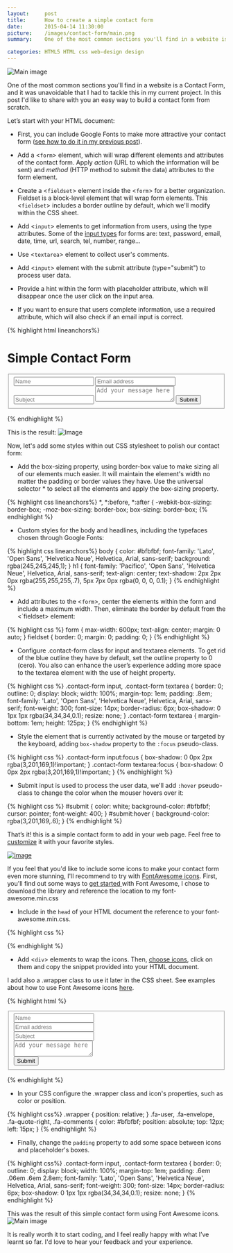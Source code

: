 ```yaml
---
layout:     post
title:      How to create a simple contact form
date:       2015-04-14 11:30:00
picture:    /images/contact-form/main.png
summary:    One of the most common sections you'll find in a website is a Contact Form, and it was unavoidable that I had to tackle this in my current project. In this post I'd like to share with you an easy way to build a contact form from scratch. 

categories: HTML5 HTML css web-design design 
---
```

![Main image](/images/contact-form/main.png)

One of the most common sections you'll find in a website is a Contact Form, and it was unavoidable that I had to tackle this in my current project. In this post I'd like to share with you an easy way to build a contact form from scratch. 

Let’s start with your HTML document:

* First, you can include Google Fonts to make more attractive your contact form ([see how to do it in my previous post](http://karlajaramillo.com/post/108907348097/make-beautiful-websites-using-google-fonts)).

* Add a &lt;`form`&gt; element, which will wrap different elements and attributes of the contact form. Apply _action_ (URL to which the information will be sent) and _method_ (HTTP method to submit the data) attributes to the form element.

* Create a &lt;`fieldset`&gt; element inside the &lt;`form`&gt; for a better organization. Fieldset is a block-level element that will wrap form elements. This &lt;`fieldset`&gt; includes a border outline by default, which we'll modify within the CSS sheet.

* Add &lt;`input`&gt; elements to get information from users, using the type attributes. Some of the [input types](http://html5doctor.com/html5-forms-input-types/) for forms are: text, password, email, date, time, url, search, tel, number, range…

* Use &lt;`textarea`&gt; element to collect user's comments.&nbsp;

* Add &lt;`input`&gt; element with the submit  attribute (type="submit") to process user data.

* Provide a hint within the form with placeholder attribute, which will disappear once the user click on the input area.

* If you want to ensure that users complete information, use a required attribute, which will also check if an email input is correct.

{% highlight html lineanchors%}
<!DOCTYPE html>
<html lan="en">
<head>
<link rel="stylesheet" type="text/css" href="assets/stylesheet/main.css">
<link href='http://fonts.googleapis.com/css?family=Lato:100,300,400|Pacifico' rel='stylesheet' type='text/css'>
</head>
<body>
  <h1>Simple Contact Form</h1>
  <!-- Contact Form -->
  <form action="#" method="post">
    <fieldset class="contact-form">
      <input type="text" name="name" placeholder="Name" required>
      <input type="email" name="email" placeholder="Email address" required>
      <input type="text" name="subject" placeholder="Subject" required>
      <textarea name="message" placeholder="Add your message here" required></textarea>
      <input type="submit" id="submit" value="Submit" >
    </fieldset>
  </form>
</body>
</html>
{% endhighlight %}

This is the result:
![Image](/images/contact-form/a_web.png)

Now, let's add some styles within out CSS stylesheet to polish our contact form:

* Add the box-sizing property, using border-box value to make sizing all of our elements much easier. It will maintain the element's width no matter the padding or border values they have. Use the universal selector * to select all the elements and apply the box-sizing property.

{% highlight css lineanchors%}
*,
*:before,
*:after {
  -webkit-box-sizing: border-box;
     -moz-box-sizing: border-box;
          box-sizing: border-box;
{% endhighlight %}

* Custom styles for the body and headlines, including the typefaces chosen through Google Fonts:


{% highlight css lineanchors%}
body {
  color: #bfbfbf;
  font-family: 'Lato', 'Open Sans', 'Helvetica Neue', Helvetica, Arial, sans-serif;
  background: rgba(245,245,245,1);
}
h1 {
  font-family: 'Pacifico', 'Open Sans', 'Helvetica Neue', Helvetica, Arial, sans-serif;
  text-align: center;
  text-shadow: 2px 2px 0px rgba(255,255,255,.7), 5px 7px 0px rgba(0, 0, 0, 0.1);
}
{% endhighlight %}

* Add attributes to the &lt;`form`&gt;, center the elements within the form and include a maximum width. Then, eliminate the border by default from the &lt;`fieldset&gt; element:

{% highlight css %}
form {
  max-width: 600px;
  text-align: center;
  margin: 0 auto;
}
fieldset {
  border: 0;
  margin: 0;
  padding: 0;
}
{% endhighlight %}

* Configure .contact-form class for input and textarea elements. To get rid of the blue outline they have by default, set the outline property to 0 (cero). You also can enhance the user’s experience adding more space to the textarea element with the use of height property.

{% highlight css %}
.contact-form input,
.contact-form textarea {
  border: 0;
  outline: 0;
  display: block;
  width: 100%;
  margin-top: 1em;
  padding: .8em;
  font-family: 'Lato', 'Open Sans', 'Helvetica Neue', Helvetica, Arial, sans-serif;
  font-weight: 300;
  font-size: 14px;
  border-radius: 6px;
  box-shadow: 0 1px 1px rgba(34,34,34,0.1);
  resize: none;
}
.contact-form textarea {
  margin-bottom: 1em;
  height: 125px;
}
{% endhighlight %}

* Style the element that is currently activated by the mouse or targeted by the keyboard, adding `box-shadow` property to the `:focus` pseudo-class.

{% highlight css %}
.contact-form input:focus {
  box-shadow: 0 0px 2px rgba(3,201,169,1)!important;
}
.contact-form textarea:focus {
  box-shadow: 0 0px 2px rgba(3,201,169,1)!important;
} 
{% endhighlight %}

* Submit input is used to process the user data, we'll add `:hover` pseudo-class to change the color when the mouser hovers over it:

{% highlight css %}
#submit {
  color: white; 
  background-color: #bfbfbf;
  cursor: pointer;
  font-weight: 400;
}
#submit:hover {
  background-color: rgba(3,201,169,.6);
}
{% endhighlight %}

That’s it! this is a simple contact form to add in your web page. Feel free to [customize](http://jsfiddle.net/kavajaga/4je44kz8/1/) it with your favorite styles.

[![image](/images/contact-form/b_web.png)](http://jsfiddle.net/kavajaga/4je44kz8/1/)

If you feel that you'd like to include some icons to make your contact form even more stunning, I'll recommend to try with [FontAwesome icons](http://fortawesome.github.io/Font-Awesome/). First, you'll find out some ways to [get started&nbsp;](http://fortawesome.github.io/Font-Awesome/get-started/)with Font Awesome, I chose to download the library and reference the location to my font-awesome.min.css

* Include in the `head` of your HTML document the reference to your font-awesome.min.css.

{% highlight css %}
<link rel="stylesheet" href="assets/font-awesome/css/font-awesome.min.css">
{% endhighlight %}

* Add &lt;`div`&gt; elements to wrap the icons. Then, [choose icons](http://fortawesome.github.io/Font-Awesome/icons/), click on them and copy the snippet provided into your HTML document.

I add also a .wrapper class to use it later in the CSS sheet. See examples about how to use Font Awesome icons [here](http://fortawesome.github.io/Font-Awesome/examples/).

{% highlight html %}
<form action="#" method="post">
  <fieldset class="contact-form">
    <div class="wrapper">
      <i class="fa fa-user"></i>
      <input type="text" name="name" placeholder="Name" required>
    </div>
    <div class="wrapper">
      <i class="fa fa-envelope"></i>
      <input type="email" name="email" placeholder="Email address" required>
    </div>
    <div class="wrapper">
      <i class="fa fa-quote-right"></i>
      <input type="text" name="subject" placeholder="Subject" required>
    </div>
    <div class="wrapper">
      <i class="fa fa-comments"></i>
      <textarea name="message" placeholder="Add your message here" required></textarea>
    </div>
    <input type="submit" id="submit" value="Submit" >
  </fieldset>
</form>
{% endhighlight %}

* In your CSS configure the .wrapper class and icon's properties, such as color or position.

{% highlight css%}
.wrapper {
  position: relative;
}
.fa-user,
.fa-envelope,
.fa-quote-right,
.fa-comments {
  color: #bfbfbf;
  position: absolute;
  top: 12px;
  left: 15px;
}
{% endhighlight %}

* Finally, change the `padding` property to add some space between icons and placeholder's boxes.

{% highlight css%}
.contact-form input,
.contact-form textarea {
  border: 0;
  outline: 0;
  display: block;
  width: 100%;
  margin-top: 1em;
  padding: .6em .06em .6em 2.8em;
  font-family: 'Lato', 'Open Sans', 'Helvetica Neue', Helvetica, Arial, sans-serif;
  font-weight: 300;
  font-size: 14px;
  border-radius: 6px;
  box-shadow: 0 1px 1px rgba(34,34,34,0.1);
  resize: none;
}
{% endhighlight %}

This was the result of this simple contact form using Font Awesome icons.
![Main image](/images/contact-form/main.png)

It is really worth it to start coding, and I feel really happy with what I’ve learnt so far. I'd love to hear your feedback and your experience.









